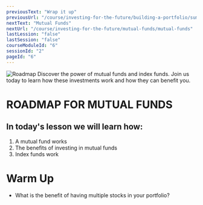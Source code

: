```yaml
---
previousText: "Wrap it up"
previousUrl: "/course/investing-for-the-future/building-a-portfolio/summary"
nextText: "Mutual Funds"
nextUrl: "/course/investing-for-the-future/mutual-funds/mutual-funds"
lastLession: "false"
lastSession: "false"
courseModuleId: "6"
sessionId: "2"
pageId: "6"
---
```



![Roadmap](/assets/img/roadmap.png)
<sparkle-character-intro class="shift-up-overlap" position="right" character="yuna">
Discover the power of mutual funds and index funds. Join us today to learn how these investments work and how they can benefit you.</sparkle-character-intro>

# ROADMAP FOR MUTUAL FUNDS
## In today's lesson we will learn how:
1. A mutual fund works
2. The benefits of investing in mutual funds
3. Index funds work

# Warm Up
- What is the benefit of having multiple stocks in your portfolio?

